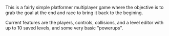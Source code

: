This is a fairly simple platformer multiplayer game where the objective is to grab the goal at the end and race to bring it back to the begining. 

Current features are the players, controls, collisions, and a level editor with up to 10 saved levels, and some very basic "powerups".
